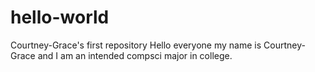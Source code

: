 # hello-world
Courtney-Grace's first repository 
Hello everyone my name is Courtney-Grace and I am an intended compsci major in college. 
